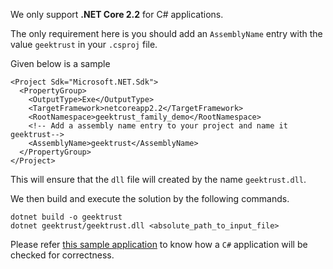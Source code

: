 We only support **.NET Core 2.2** for C# applications.

The only requirement here is you should add an `AssemblyName` entry with the value `geektrust` in your `.csproj` file. 

Given below is a sample 

```
<Project Sdk="Microsoft.NET.Sdk">
  <PropertyGroup>
    <OutputType>Exe</OutputType>
    <TargetFramework>netcoreapp2.2</TargetFramework>
    <RootNamespace>geektrust_family_demo</RootNamespace>
    <!-- Add a assembly name entry to your project and name it geektrust-->
    <AssemblyName>geektrust</AssemblyName> 
  </PropertyGroup>
</Project>
```

This will ensure that the `dll` file will created by the name `geektrust.dll`. 

We then build and execute the solution by the following commands.

```
dotnet build -o geektrust
dotnet geektrust/geektrust.dll <absolute_path_to_input_file>
```

Please refer [this sample application](https://github.com/geektrust/geektrust-csharp-family-demo) to know how a `C#` application will be checked for correctness.